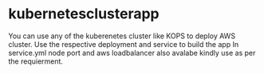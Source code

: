# kubernetesclusterapp

You can use any of the kuberenetes cluster like KOPS to deploy AWS cluster.
Use the respective deployment and service to build the app 
In service.yml node port and aws loadbalancer also avalabe kindly use as per the requierment.

